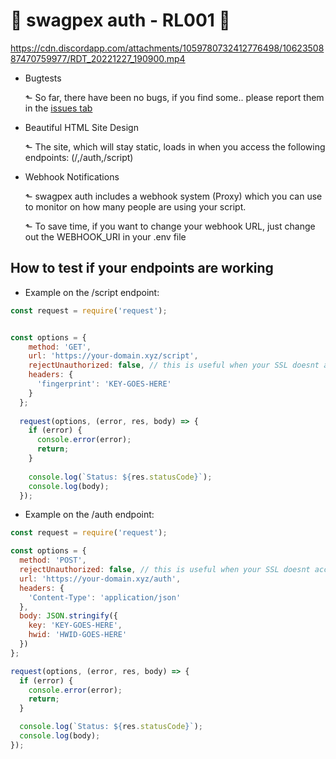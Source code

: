 # 👑 swagpex auth - RL001 👑

https://cdn.discordapp.com/attachments/1059780732412776498/1062350887470759977/RDT_20221227_190900.mp4

*   Bugtests

    ⬑ So far, there have been no bugs, if you find some.. please report them in the [issues tab](/issues)

*   Beautiful HTML Site Design

    ⬑ The site, which will stay static, loads in when you access the following endpoints: (/,/auth,/script)

*   Webhook Notifications

    ⬑ swagpex auth includes a webhook system (Proxy) which you can use to monitor on how many people are using your script.

    ⬑ To save time, if you want to change your webhook URL, just change out the WEBHOOK_URI in your .env file


## How to test if your endpoints are working


* Example on the /script endpoint:

```js
const request = require('request');


const options = {
    method: 'GET',
    url: 'https://your-domain.xyz/script',
    rejectUnauthorized: false, // this is useful when your SSL doesnt accept outside connections (debug only)
    headers: {
      'fingerprint': 'KEY-GOES-HERE'
    }
  };
  
  request(options, (error, res, body) => {
    if (error) {
      console.error(error);
      return;
    }
  
    console.log(`Status: ${res.statusCode}`);
    console.log(body);
  });
```

* Example on the /auth endpoint:

```js
const request = require('request');

const options = {
  method: 'POST',
  rejectUnauthorized: false, // this is useful when your SSL doesnt accept outside connections (debug only)
  url: 'https://your-domain.xyz/auth',
  headers: {
    'Content-Type': 'application/json'
  },
  body: JSON.stringify({
    key: 'KEY-GOES-HERE',
    hwid: 'HWID-GOES-HERE'
  })
};

request(options, (error, res, body) => {
  if (error) {
    console.error(error);
    return;
  }

  console.log(`Status: ${res.statusCode}`);
  console.log(body);
});
```